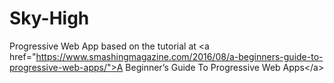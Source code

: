 # Sky-High
Progressive Web App based on the tutorial at &lt;a href="https://www.smashingmagazine.com/2016/08/a-beginners-guide-to-progressive-web-apps/">A Beginner’s Guide To Progressive Web Apps&lt;/a>
